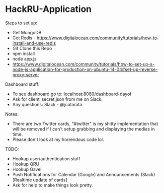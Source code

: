 # HackRU-Application
Steps to set up:
- Get MongoDB
- Get Redis - https://www.digitalocean.com/community/tutorials/how-to-install-and-use-redis
- Git Clone this Repo
- npm install
- node app.js
- https://www.digitalocean.com/community/tutorials/how-to-set-up-a-node-js-application-for-production-on-ubuntu-14-04#set-up-reverse-proxy-server

Dashboard stuff:
- To see dashboard go to: localhost:8080/dashboard-dayof
- Ask for client_secret.json from me on Slack.
- Any questions: Slack - @jcatarata

Notes:
- There are two Twitter cards, "#twitter" is my shitty implementation that will be removed if I can't setup grabbing and displaying the medias in time.
- Please don't look at my horrendous code lol.

TODO:
- Hookup user/authentication stuff
- Hookup QRU
- Hookup Gavel
- Push Notifications for Calendar (Google) and Announcements (Slack) [Realtime update of cards]
- Ask for help to make things look pretty.

